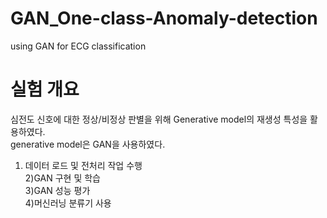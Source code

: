 # GAN_One-class-Anomaly-detection
using GAN for ECG classification  
# **실험 개요**  
심전도 신호에 대한 정상/비정상 판별을 위해 Generative model의 재생성 특성을 활용하였다.  
generative model은 GAN을 사용하였다.  
1) 데이터 로드 및 전처리 작업 수행  
2)GAN 구현 및 학습  
3)GAN 성능 평가  
4)머신러닝 분류기 사용  
